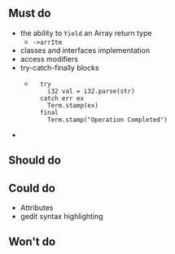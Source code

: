 ## Must do
* the ability to `Yield` an Array return type
  * `->arrItm` 
* classes and interfaces implementation
* access modifiers 
* try-catch-finally blocks
  * ```
      try
        i32 val = i32.parse(str)
      catch err ex
        Term.stamp(ex)
      final
        Term.stamp("Operation Completed")
*
## Should do

## Could do
* Attributes 
* gedit syntax highlighting
## Won't do

